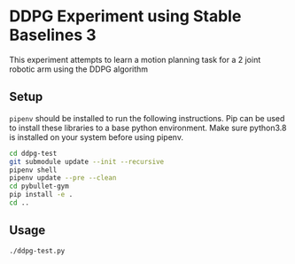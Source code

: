 # DDPG Experiment using Stable Baselines 3

This experiment attempts to learn a motion planning task for a 2 joint robotic arm using the DDPG algorithm

## Setup

`pipenv` should be installed to run the following instructions. Pip can be used to install these libraries to a base python environment. Make sure python3.8 is installed on your system before using pipenv.

```bash
cd ddpg-test
git submodule update --init --recursive
pipenv shell
pipenv update --pre --clean
cd pybullet-gym
pip install -e .
cd ..
```

## Usage

```bash
./ddpg-test.py
```
